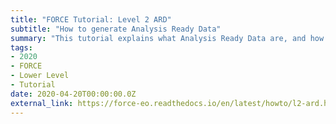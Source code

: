 ```yaml
---
title: "FORCE Tutorial: Level 2 ARD"
subtitle: "How to generate Analysis Ready Data"
summary: "This tutorial explains what Analysis Ready Data are, and how to use the FORCE Level 2 Processing System to generate them."
tags:
- 2020
- FORCE
- Lower Level
- Tutorial
date: 2020-04-20T00:00:00.0Z
external_link: https://force-eo.readthedocs.io/en/latest/howto/l2-ard.html
---
```

